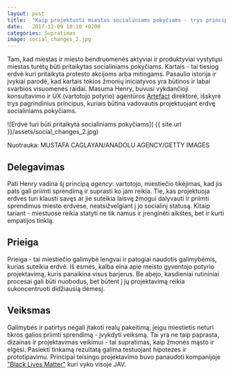 ```yaml
---
layout: post
title:  "Kaip projektuoti miestus socialiniams pokyčiams - trys principai"
date:   2017-12-09 10:10 +0200
categories: Supratimas
image: social_changes_2.jpg
---
```


Tam, kad miestas ir miesto bendruomenės aktyviai ir produktyviai 
vystytųsi miestas turėtų būti pritaikytas socialiniams pokyčiams. Kartais - tai tiesiog erdvė kuri pritaikyta
protesto akcijoms arba mitingams. Pasaulio istorija ir įvykiai parodė, kad kartais tokios žmonių
iniciatyvos yra būtinos ir labai svarbios visuomenės raidai. Masuma Henry, buvusi vykdančioji konsultavimo ir UX (vartotojo potyrio)
agentūros <a href="https://www.artefactgroup.com/">Artefact</a> direktorė, išskyrė trys pagrindinius principus,
kuriais būtina vadovautis projektuojant erdvę socialiniams pokyčiams.

![Erdvė turi būti pritaikyta socialiniams pokyčiams]( {{ site.url }}/assets/social_changes_2.jpg)
<div class="lighter smaller" style="margin:12px 0;">
    Nuotrauka: MUSTAFA CAGLAYAN/ANADOLU AGENCY/GETTY IMAGES
</div>

## Delegavimas

Pati Henry vadina šį principą *agency*: vartotojo, miestiečio tikėjimas, kad jis pats gali priimti sprendimą ir suprasti
ko jam reikia. Tie, kas projektuoja erdves turi klausti savęs ar jie suteikia laisvę žmogui dalyvauti ir
priimti sprendimus miesto erdvėse, neatsižvelgiant į jo socialinį statusą. Kitaip tariant - miestuose reikia statyti
ne tik namus ir įrenginėti aikštes, bet ir kurti empatijos tinklą.

## Prieiga

Prieiga - tai miestiečio galimybė lengvai ir patogiai naudotis galimybėmis, kurias suteikia erdvė.
Iš esmės, kalba eina apie meisto gyventojo potyrio projektavimą, kuris panaikina visus barjerus. Be abejo, 
kasdieniai rutininiai procesai gali būti nuobodus, bet būtent į jų projektavimą reikia sukoncentruoti didžiausią dėmesį.

## Veiksmas

Galimybės ir patirtys negali įtakoti realų pakeitimą, jeigu miestietis neturi tikros galios priimti sprendimą -
 įvykdyti veiksmą. Tai yra ne taip paprasta, dizainas ir projektavimas veikimui - tai supratimas, kaip
žmonės mąsto ir elgėsi. Pasiekti tinkamą rezultatą galima testuojant hipotezes ir prototipavimu. 
Principai teisingo projektavimo buvo panaudoti kompanijoje <a href="https://blacklivesmatter.com/">"Black Lives Matter"</a> kuri vyko visoje JAV.






